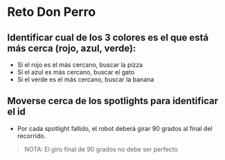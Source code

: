 # Reto Don Perro

## Identificar cual de los 3 colores es el que está más cerca (rojo, azul, verde):
* Si el rojo es el más cercano, buscar la pizza
* Si el azul es más cercano, buscar el gato
* Si el verde es el más cercano, buscar la banana

## Moverse cerca de los spotlights para identificar el id
* Por cada spotlight fallido, el robot deberá girar 90 grados al final del recorrido.

> NOTA: El giro final de 90 grados no debe ser perfecto

